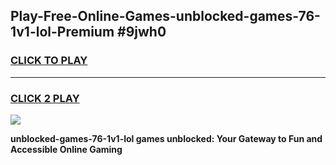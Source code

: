 
## Play-Free-Online-Games-unblocked-games-76-1v1-lol-Premium #9jwh0
<h3>
<a href="https://premium.freeplayer.one?title=unblocked-games-76-1v1-lol&ref=8M">CLICK TO PLAY</a></h3>
<hr>

<h3>
<a href="https://premium.freeplayer.one?title=unblocked-games-76-1v1-lol&ref=8M">CLICK 2 PLAY</a>
  
</h3>

<a href="https://premium.freeplayer.one?title=unblocked-games-76-1v1-lol&ref=8M"><img src="https://clearcache.store/games.png"></a>


**unblocked-games-76-1v1-lol games unblocked: Your Gateway to Fun and Accessible Online Gaming**
